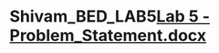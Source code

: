 # Shivam_BED_LAB5[Lab 5 - Problem_Statement.docx](https://github.com/st412613/Shivam_BED_LAB5/files/10420455/Lab.5.-.Problem_Statement.docx)
